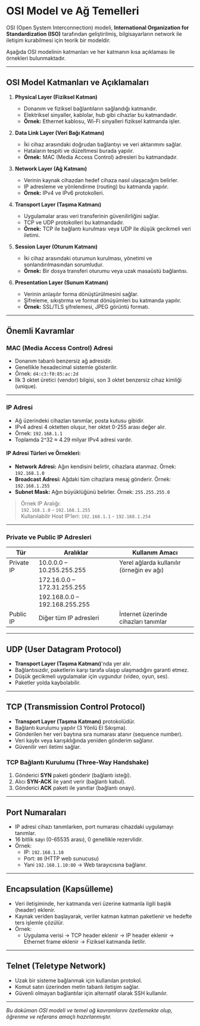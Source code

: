 # OSI Model ve Ağ Temelleri

OSI (Open System Interconnection) modeli, **International Organization for Standardization (ISO)** tarafından geliştirilmiş, bilgisayarların network ile iletişim kurabilmesi için teorik bir modeldir.

Aşağıda OSI modelinin katmanları ve her katmanın kısa açıklaması ile örnekleri bulunmaktadır.

---

## OSI Model Katmanları ve Açıklamaları

1. **Physical Layer (Fiziksel Katman)**  
   - Donanım ve fiziksel bağlantıların sağlandığı katmandır.  
   - Elektriksel sinyaller, kablolar, hub gibi cihazlar bu katmandadır.  
   - **Örnek:** Ethernet kablosu, Wi-Fi sinyalleri fiziksel katmanda işler.

2. **Data Link Layer (Veri Bağı Katmanı)**  
   - İki cihaz arasındaki doğrudan bağlantıyı ve veri aktarımını sağlar.  
   - Hataların tespiti ve düzeltmesi burada yapılır.  
   - **Örnek:** MAC (Media Access Control) adresleri bu katmandadır.

3. **Network Layer (Ağ Katmanı)**  
   - Verinin kaynak cihazdan hedef cihaza nasıl ulaşacağını belirler.  
   - IP adresleme ve yönlendirme (routing) bu katmanda yapılır.  
   - **Örnek:** IPv4 ve IPv6 protokolleri.

4. **Transport Layer (Taşıma Katmanı)**  
   - Uygulamalar arası veri transferinin güvenilirliğini sağlar.  
   - TCP ve UDP protokolleri bu katmandadır.  
   - **Örnek:** TCP ile bağlantı kurulması veya UDP ile düşük gecikmeli veri iletimi.

5. **Session Layer (Oturum Katmanı)**  
   - İki cihaz arasındaki oturumun kurulması, yönetimi ve sonlandırılmasından sorumludur.  
   - **Örnek:** Bir dosya transferi oturumu veya uzak masaüstü bağlantısı.

6. **Presentation Layer (Sunum Katmanı)**  
   - Verinin anlaşılır forma dönüştürülmesini sağlar.  
   - Şifreleme, sıkıştırma ve format dönüşümleri bu katmanda yapılır.  
   - **Örnek:** SSL/TLS şifrelemesi, JPEG görüntü formatı.

---

## Önemli Kavramlar

### MAC (Media Access Control) Adresi  
- Donanım tabanlı benzersiz ağ adresidir.  
- Genellikle hexadecimal sistemle gösterilir.  
- Örnek: `d4:c3:f0:85:ac:2d`  
- İlk 3 oktet üretici (vendor) bilgisi, son 3 oktet benzersiz cihaz kimliği (unique).

---

### IP Adresi  
- Ağ üzerindeki cihazları tanımlar, posta kutusu gibidir.  
- IPv4 adresi 4 oktetten oluşur, her oktet 0-255 arası değer alır.  
- Örnek: `192.168.1.1`  
- Toplamda 2^32 ≈ 4.29 milyar IPv4 adresi vardır.

#### IP Adresi Türleri ve Örnekleri:

- **Network Adresi:** Ağın kendisini belirtir, cihazlara atanmaz. Örnek: `192.168.1.0`  
- **Broadcast Adresi:** Ağdaki tüm cihazlara mesaj gönderir. Örnek: `192.168.1.255`  
- **Subnet Mask:** Ağın büyüklüğünü belirler. Örnek: `255.255.255.0`  

> Örnek IP Aralığı:  
> `192.168.1.0` - `192.168.1.255`  
> Kullanılabilir Host IP’leri: `192.168.1.1` - `192.168.1.254`

---

### Private ve Public IP Adresleri  

| Tür             | Aralıklar                            | Kullanım Amacı                          |
|-----------------|------------------------------------|---------------------------------------|
| Private IP       | 10.0.0.0 – 10.255.255.255          | Yerel ağlarda kullanılır (örneğin ev ağı) |
|                 | 172.16.0.0 – 172.31.255.255        |                                       |
|                 | 192.168.0.0 – 192.168.255.255      |                                       |
| Public IP        | Diğer tüm IP adresleri              | İnternet üzerinde cihazları tanımlar  |

---

## UDP (User Datagram Protocol)

- **Transport Layer (Taşıma Katmanı)**'nda yer alır.  
- Bağlantısızdır, paketlerin karşı tarafa ulaşıp ulaşmadığını garanti etmez.  
- Düşük gecikmeli uygulamalar için uygundur (video, oyun, ses).  
- Paketler yolda kaybolabilir.

---

## TCP (Transmission Control Protocol)

- **Transport Layer (Taşıma Katmanı)** protokolüdür.  
- Bağlantı kurulumu yapılır (3 Yönlü El Sıkışma).  
- Gönderilen her veri baytına sıra numarası atanır (sequence number).  
- Veri kaybı veya karışıklığında yeniden gönderim sağlanır.  
- Güvenilir veri iletimi sağlar.

### TCP Bağlantı Kurulumu (Three-Way Handshake)

1. Gönderici **SYN** paketi gönderir (bağlantı isteği).  
2. Alıcı **SYN-ACK** ile yanıt verir (bağlantı kabul).  
3. Gönderici **ACK** paketi ile yanıtlar (bağlantı onayı).

---

## Port Numaraları

- IP adresi cihazı tanımlarken, port numarası cihazdaki uygulamayı tanımlar.  
- 16 bitlik sayı (0-65535 arası), 0 genellikle rezervlidir.  
- Örnek:  
  - IP: `192.168.1.10`  
  - Port: `80` (HTTP web sunucusu)  
  - Yani `192.168.1.10:80` → Web tarayıcısına bağlanır.

---

## Encapsulation (Kapsülleme)

- Veri iletişiminde, her katmanda veri üzerine katmanla ilgili başlık (header) eklenir.  
- Kaynak veriden başlayarak, veriler katman katman paketlenir ve hedefte ters işlemle çözülür.  
- Örnek:  
  - Uygulama verisi → TCP header eklenir → IP header eklenir → Ethernet frame eklenir → Fiziksel katmanda iletilir.

---

## Telnet (Teletype Network)

- Uzak bir sisteme bağlanmak için kullanılan protokol.  
- Komut satırı üzerinden metin tabanlı iletişim sağlar.  
- Güvenli olmayan bağlantılar için alternatif olarak SSH kullanılır.

---

*Bu doküman OSI modeli ve temel ağ kavramlarını özetlemekte olup, öğrenme ve referans amaçlı hazırlanmıştır.*
